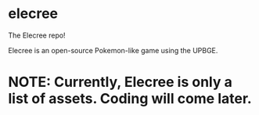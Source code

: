 # elecree
The Elecree repo!

Elecree is an open-source Pokemon-like game using the UPBGE.
# NOTE: Currently, Elecree is only a list of assets. Coding will come later.
